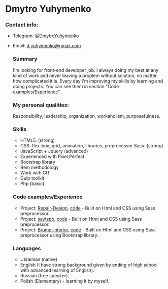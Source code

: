 # Dmytro Yuhymenko
### Contact info:

* Telegram: [@DmytroYuhymenko](https://t.me/DmytroYuhymenko)
* Email: d.yuhymenko@gmail.com

   ### Summary
   
   I'm looking for front-end developer job. I always doing my best at any kind of work and never leaving a proplem without solution, no      matter how complicated it is. Every day i'm improving my skills by learning and doing projects. You can see them in section "Code          examples/Experience".

   ### My personal qualities:
   
   Responsibility, leadership, organization, workaholism, purposefulness.
   
   ### Skills
   
   * HTML5. (strong)
   * CSS:  flex-box, grid, animation, libraries, preprocessor Sass. (strong)
   * JavaScript + Jquery (advanced)
   * Experienced with Pixel Perfect
   * Bootstrap library 
   * Bem methodology
   * Work with GIT
   * Gulp toolkit
   * Php (basic)
  
   ### Code examples/Experience
   
   * Project: [Repair-Design](https://chaosua-del.github.io/repair-desaign/src/), [code](https://github.com/chaosua-del/chaosua-del.github.io/tree/master/repair-desaign/src) - Built on Html and CSS using Sass preprocessor.
   * Project: [saytspb](https://chaosua-del.github.io/saytspb/src/), [code](https://github.com/chaosua-del/chaosua-del.github.io/tree/master/saytspb/src) - Built on Html and CSS using Sass preprocessor.
   * Project: [Brume-interior](https://chaosua-del.github.io/interiors/src/), [code](https://github.com/chaosua-del/chaosua-del.github.io/tree/master/interiors/src) - Built on Html and CSS using Sass preprocessor using Bootstrap library.
   
   ### Languages
   * Ukrainian (native)
   * English (I have strong background given by ending of high school with advanced learning of English).
   * Russian (free speaker).
   * Polish (Elementary) - learning it by myself.
  
   
   
   
